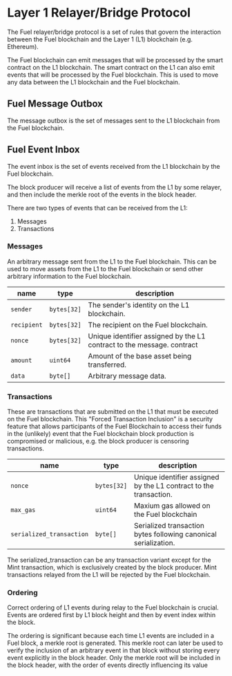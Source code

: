 # Layer 1 Relayer/Bridge Protocol

The Fuel relayer/bridge protocol is a set of rules that govern the interaction between the Fuel blockchain and the
Layer 1 (L1) blockchain (e.g. Ethereum).

The Fuel blockchain can emit messages that will be processed by the smart contract on the L1 blockchain. The smart
contract on the L1 can also emit events that will be processed by the Fuel blockchain.
This is used to move any data between the L1 blockchain and the Fuel blockchain.

## Fuel Message Outbox

The message outbox is the set of messages sent to the L1 blockchain from the Fuel blockchain.

## Fuel Event Inbox

The event inbox is the set of events received from the L1 blockchain by the Fuel blockchain.

The block producer will receive a list of events from the L1 by some relayer, and then include the
merkle root of the events in the block header.

There are two types of events that can be received from the L1:

1. Messages
2. Transactions

### Messages

An arbitrary message sent from the L1 to the Fuel blockchain. This can be used to move assets from the L1
to the Fuel blockchain or send other arbitrary information to the Fuel blockchain.

| name        | type        | description                                                            |
| ----------- | ----------- | ---------------------------------------------------------------------- |
| `sender`    | `bytes[32]` | The sender's identity on the L1 blockchain.                            |
| `recipient` | `bytes[32]` | The recipient on the Fuel blockchain.                                  |
| `nonce`     | `bytes[32]` | Unique identifier assigned by the L1 contract to the message. contract |
| `amount`    | `uint64`    | Amount of the base asset being transferred.                            |
| `data`      | `byte[]`    | Arbitrary message data.                                                |

### Transactions

These are transactions that are submitted on the L1 that must be executed on the Fuel blockchain.
This "Forced Transaction Inclusion" is a security feature that allows participants of the Fuel Blockchain to access
their funds in the (unlikely) event that the Fuel blockchain block production is compromised or malicious, e.g. the
block producer is censoring transactions.

| name                     | type        | description                                                       |
| ------------------------ | ----------- | ----------------------------------------------------------------- |
| `nonce`                  | `bytes[32]` | Unique identifier assigned by the L1 contract to the transaction. |
| `max_gas`                | `uint64`    | Maxium gas allowed on the Fuel blockchain                         |
| `serialized_transaction` | `byte[]`    | Serialized transaction bytes following canonical serialization.   |

The serialized_transaction can be any transaction variant except for the Mint transaction, which is exclusively created by the block producer. Mint transactions relayed from the L1 will be rejected by the Fuel blockchain.

### Ordering

Correct ordering of L1 events during relay to the Fuel blockchain is crucial. Events are ordered first by L1 block height and then by event index within the block.

The ordering is significant because each time L1 events are included in a Fuel block, a merkle root is generated. This merkle root can later be used to verify the inclusion of an arbitrary event in that block without storing every event explicitly in the block header. Only the merkle root will be included in the block header, with the order of events directly influencing its value
